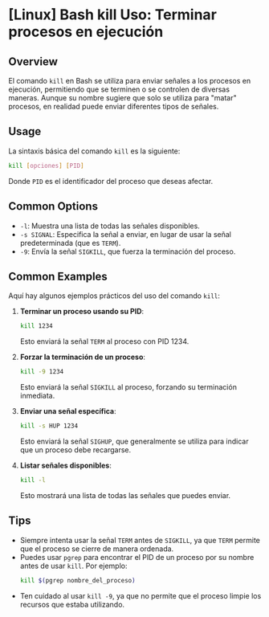 # [Linux] Bash kill Uso: Terminar procesos en ejecución

## Overview
El comando `kill` en Bash se utiliza para enviar señales a los procesos en ejecución, permitiendo que se terminen o se controlen de diversas maneras. Aunque su nombre sugiere que solo se utiliza para "matar" procesos, en realidad puede enviar diferentes tipos de señales.

## Usage
La sintaxis básica del comando `kill` es la siguiente:

```bash
kill [opciones] [PID]
```

Donde `PID` es el identificador del proceso que deseas afectar.

## Common Options
- `-l`: Muestra una lista de todas las señales disponibles.
- `-s SIGNAL`: Especifica la señal a enviar, en lugar de usar la señal predeterminada (que es `TERM`).
- `-9`: Envía la señal `SIGKILL`, que fuerza la terminación del proceso.

## Common Examples
Aquí hay algunos ejemplos prácticos del uso del comando `kill`:

1. **Terminar un proceso usando su PID**:
   ```bash
   kill 1234
   ```
   Esto enviará la señal `TERM` al proceso con PID 1234.

2. **Forzar la terminación de un proceso**:
   ```bash
   kill -9 1234
   ```
   Esto enviará la señal `SIGKILL` al proceso, forzando su terminación inmediata.

3. **Enviar una señal específica**:
   ```bash
   kill -s HUP 1234
   ```
   Esto enviará la señal `SIGHUP`, que generalmente se utiliza para indicar que un proceso debe recargarse.

4. **Listar señales disponibles**:
   ```bash
   kill -l
   ```
   Esto mostrará una lista de todas las señales que puedes enviar.

## Tips
- Siempre intenta usar la señal `TERM` antes de `SIGKILL`, ya que `TERM` permite que el proceso se cierre de manera ordenada.
- Puedes usar `pgrep` para encontrar el PID de un proceso por su nombre antes de usar `kill`. Por ejemplo:
  ```bash
  kill $(pgrep nombre_del_proceso)
  ```
- Ten cuidado al usar `kill -9`, ya que no permite que el proceso limpie los recursos que estaba utilizando.